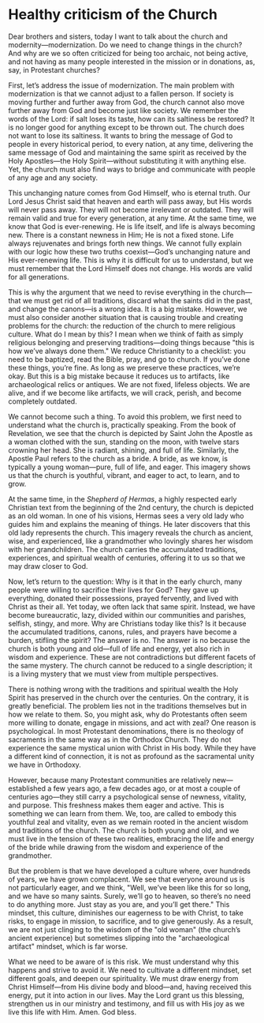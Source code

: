 # Healthy criticism of the Church

Dear brothers and sisters, today I want to talk about the church and modernity—modernization. Do we need to change things in the church? And why are we so often criticized for being too archaic, not being active, and not having as many people interested in the mission or in donations, as, say, in Protestant churches?

First, let’s address the issue of modernization. The main problem with modernization is that we cannot adjust to a fallen person. If society is moving further and further away from God, the church cannot also move further away from God and become just like society. We remember the words of the Lord: if salt loses its taste, how can its saltiness be restored? It is no longer good for anything except to be thrown out. The church does not want to lose its saltiness. It wants to bring the message of God to people in every historical period, to every nation, at any time, delivering the same message of God and maintaining the same spirit as received by the Holy Apostles—the Holy Spirit—without substituting it with anything else. Yet, the church must also find ways to bridge and communicate with people of any age and any society.

This unchanging nature comes from God Himself, who is eternal truth. Our Lord Jesus Christ said that heaven and earth will pass away, but His words will never pass away. They will not become irrelevant or outdated. They will remain valid and true for every generation, at any time. At the same time, we know that God is ever-renewing. He is life itself, and life is always becoming new. There is a constant newness in Him; He is not a fixed stone. Life always rejuvenates and brings forth new things. We cannot fully explain with our logic how these two truths coexist—God’s unchanging nature and His ever-renewing life. This is why it is difficult for us to understand, but we must remember that the Lord Himself does not change. His words are valid for all generations.

This is why the argument that we need to revise everything in the church—that we must get rid of all traditions, discard what the saints did in the past, and change the canons—is a wrong idea. It is a big mistake. However, we must also consider another situation that is causing trouble and creating problems for the church: the reduction of the church to mere religious culture. What do I mean by this? I mean when we think of faith as simply religious belonging and preserving traditions—doing things because "this is how we’ve always done them." We reduce Christianity to a checklist: you need to be baptized, read the Bible, pray, and go to church. If you’ve done these things, you’re fine. As long as we preserve these practices, we’re okay. But this is a big mistake because it reduces us to artifacts, like archaeological relics or antiques. We are not fixed, lifeless objects. We are alive, and if we become like artifacts, we will crack, perish, and become completely outdated.

We cannot become such a thing. To avoid this problem, we first need to understand what the church is, practically speaking. From the book of Revelation, we see that the church is depicted by Saint John the Apostle as a woman clothed with the sun, standing on the moon, with twelve stars crowning her head. She is radiant, shining, and full of life. Similarly, the Apostle Paul refers to the church as a bride. A bride, as we know, is typically a young woman—pure, full of life, and eager. This imagery shows us that the church is youthful, vibrant, and eager to act, to learn, and to grow.

At the same time, in the *Shepherd of Hermas*, a highly respected early Christian text from the beginning of the 2nd century, the church is depicted as an old woman. In one of his visions, Hermas sees a very old lady who guides him and explains the meaning of things. He later discovers that this old lady represents the church. This imagery reveals the church as ancient, wise, and experienced, like a grandmother who lovingly shares her wisdom with her grandchildren. The church carries the accumulated traditions, experiences, and spiritual wealth of centuries, offering it to us so that we may draw closer to God.

Now, let’s return to the question: Why is it that in the early church, many people were willing to sacrifice their lives for God? They gave up everything, donated their possessions, prayed fervently, and lived with Christ as their all. Yet today, we often lack that same spirit. Instead, we have become bureaucratic, lazy, divided within our communities and parishes, selfish, stingy, and more. Why are Christians today like this? Is it because the accumulated traditions, canons, rules, and prayers have become a burden, stifling the spirit? The answer is no. The answer is no because the church is both young and old—full of life and energy, yet also rich in wisdom and experience. These are not contradictions but different facets of the same mystery. The church cannot be reduced to a single description; it is a living mystery that we must view from multiple perspectives.

There is nothing wrong with the traditions and spiritual wealth the Holy Spirit has preserved in the church over the centuries. On the contrary, it is greatly beneficial. The problem lies not in the traditions themselves but in how we relate to them. So, you might ask, why do Protestants often seem more willing to donate, engage in missions, and act with zeal? One reason is psychological. In most Protestant denominations, there is no theology of sacraments in the same way as in the Orthodox Church. They do not experience the same mystical union with Christ in His body. While they have a different kind of connection, it is not as profound as the sacramental unity we have in Orthodoxy.

However, because many Protestant communities are relatively new—established a few years ago, a few decades ago, or at most a couple of centuries ago—they still carry a psychological sense of newness, vitality, and purpose. This freshness makes them eager and active. This is something we can learn from them. We, too, are called to embody this youthful zeal and vitality, even as we remain rooted in the ancient wisdom and traditions of the church. The church is both young and old, and we must live in the tension of these two realities, embracing the life and energy of the bride while drawing from the wisdom and experience of the grandmother.

But the problem is that we have developed a culture where, over hundreds of years, we have grown complacent. We see that everyone around us is not particularly eager, and we think, "Well, we’ve been like this for so long, and we have so many saints. Surely, we’ll go to heaven, so there’s no need to do anything more. Just stay as you are, and you’ll get there." This mindset, this culture, diminishes our eagerness to be with Christ, to take risks, to engage in mission, to sacrifice, and to give generously. As a result, we are not just clinging to the wisdom of the "old woman" (the church’s ancient experience) but sometimes slipping into the "archaeological artifact" mindset, which is far worse.

What we need to be aware of is this risk. We must understand why this happens and strive to avoid it. We need to cultivate a different mindset, set different goals, and deepen our spirituality. We must draw energy from Christ Himself—from His divine body and blood—and, having received this energy, put it into action in our lives. May the Lord grant us this blessing, strengthen us in our ministry and testimony, and fill us with His joy as we live this life with Him. Amen. God bless.


